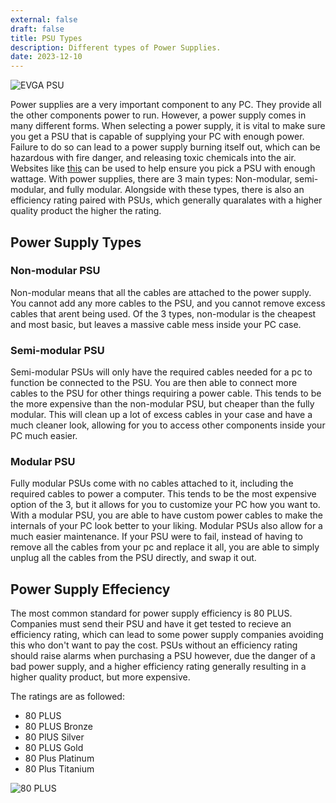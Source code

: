```yaml
---
external: false
draft: false
title: PSU Types
description: Different types of Power Supplies.
date: 2023-12-10
---
```

![EVGA PSU](https://www.pcworld.com/wp-content/uploads/2023/04/evga-power-supply-100883513-orig.jpg?quality=50&strip=all&w=1024)

Power supplies are a very important component to any PC. They provide all the other components power to run. However, a power supply comes in many different forms. When selecting a power supply, it is vital to make sure you get a PSU that is capable of supplying your PC with enough power. Failure to do so can lead to a power supply burning itself out, which can be hazardous with fire danger, and releasing toxic chemicals into the air. Websites like [this](https://seasonic.com/wattage-calculator) can be used to help ensure you pick a PSU with enough wattage. With power supplies, there are 3 main types: Non-modular, semi-modular, and fully modular. Alongside with these types, there is also an efficiency rating paired with PSUs, which generally quaralates with a higher quality product the higher the rating.

## Power Supply Types

### Non-modular PSU

Non-modular means that all the cables are attached to the power supply. You cannot add any more cables to the PSU, and you cannot remove excess cables that arent being used. Of the 3 types, non-modular is the cheapest and most basic, but leaves a massive cable mess inside your PC case.

### Semi-modular PSU

Semi-modular PSUs will only have the required cables needed for a pc to function be connected to the PSU. You are then able to connect more cables to the PSU for other things requiring a power cable. This tends to be the more expensive than the non-modular PSU, but cheaper than the fully modular. This will clean up a lot of excess cables in your case and have a much cleaner look, allowing for you to access other components inside your PC much easier.

### Modular PSU

Fully modular PSUs come with no cables attached to it, including the required cables to power a computer. This tends to be the most expensive option of the 3, but it allows for you to customize your PC how you want to. With a modular PSU, you are able to have custom power cables to make the internals of your PC look better to your liking. Modular PSUs also allow for a much easier maintenance. If your PSU were to fail, instead of having to remove all the cables from your pc and replace it all, you are able to simply unplug all the cables from the PSU directly, and swap it out.  

## Power Supply Effeciency

The most common standard for power supply efficiency is 80 PLUS. Companies must send their PSU and have it get tested to recieve an efficiency rating, which can lead to some power supply companies avoiding this who don't want to pay the cost. PSUs without an efficiency rating should raise alarms when purchasing a PSU however, due the danger of a bad power supply, and a higher efficiency rating generally resulting in a higher quality product, but more expensive.

The ratings are as followed: 
* 80 PLUS
* 80 PLUS Bronze
* 80 PlUS Silver
* 80 PLUS Gold
* 80 Plus Platinum
* 80 Plus Titanium

![80 PLUS](https://upload.wikimedia.org/wikipedia/commons/thumb/0/0e/80_Plus.png/170px-80_Plus.png)
